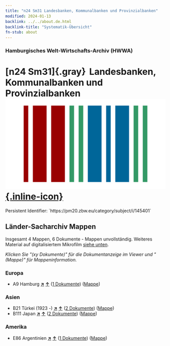 ```yaml
---
title: "n24 Sm31 Landesbanken, Kommunalbanken und Provinzialbanken"
modified: 2024-01-13
backlink: ../../about.de.html
backlink-title: "Systematik-Übersicht"
fn-stub: about
---
```


### Hamburgisches Welt-Wirtschafts-Archiv (HWWA)

# [n24 Sm31]{.gray}&#8201; Landesbanken, Kommunalbanken und Provinzialbanken &#160; [![Wikidata](/images/Wikidata-logo.svg "Wikidata"){.inline-icon}](http://www.wikidata.org/entity/Q104711052)

<div class="hint">Persistent Identifier: `https://pm20.zbw.eu/category/subject/i/145401`</div>







## Länder-Sacharchiv Mappen






Insgesamt 4 Mappen, 6 Dokumente - Mappen unvollständig. Weiteres Material auf digitalisiertem Mikrofilm [siehe unten](#filmsections).

_Klicken Sie "(xy Dokumente)" für die Dokumentanzeige im Viewer und "(Mappe)" für Mappeninformation._




### Europa

- A9 Hamburg [**&nearr;**](../../../geo/i/140905/about.de.html "Hamburg (alle Mappen)") [**&uarr;**](../../../geo/about.de.html#A9 "Ländersystematik") (<a href="https://pm20.zbw.eu/iiifview/folder/sh/140905,145401" title="über: Hamburg : Landesbanken, Kommunalbanken und Provinzialbanken" target="_blank">1 Dokumente</a>) ([Mappe](../../../../folder/sh/1409xx/140905/1454xx/145401/about.de.html))

### Asien

- B21 Türkei (1923 -) [**&nearr;**](../../../geo/i/141111/about.de.html "Türkei (1923 -) (alle Mappen)") [**&uarr;**](../../../geo/about.de.html#B21 "Ländersystematik") (<a href="https://pm20.zbw.eu/iiifview/folder/sh/141111,145401" title="über: Türkei (1923 -) : Landesbanken, Kommunalbanken und Provinzialbanken" target="_blank">2 Dokumente</a>) ([Mappe](../../../../folder/sh/1411xx/141111/1454xx/145401/about.de.html))
- B111 Japan [**&nearr;**](../../../geo/i/141272/about.de.html "Japan (alle Mappen)") [**&uarr;**](../../../geo/about.de.html#B111 "Ländersystematik") (<a href="https://pm20.zbw.eu/iiifview/folder/sh/141272,145401" title="über: Japan : Landesbanken, Kommunalbanken und Provinzialbanken" target="_blank">2 Dokumente</a>) ([Mappe](../../../../folder/sh/1412xx/141272/1454xx/145401/about.de.html))

### Amerika

- E86 Argentinien [**&nearr;**](../../../geo/i/141692/about.de.html "Argentinien (alle Mappen)") [**&uarr;**](../../../geo/about.de.html#E86 "Ländersystematik") (<a href="https://pm20.zbw.eu/iiifview/folder/sh/141692,145401" title="über: Argentinien : Landesbanken, Kommunalbanken und Provinzialbanken" target="_blank">1 Dokumente</a>) ([Mappe](../../../../folder/sh/1416xx/141692/1454xx/145401/about.de.html))



<a id="filmsections" />













